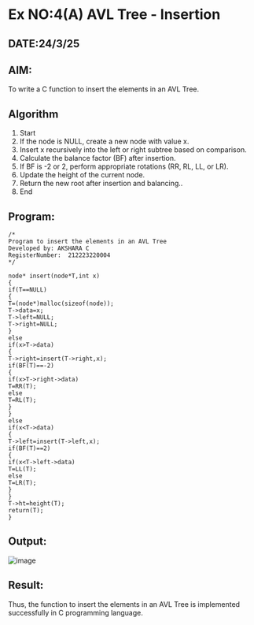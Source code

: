 # Ex NO:4(A) AVL Tree - Insertion
## DATE:24/3/25
## AIM:
To write a C function to insert the elements in an AVL Tree.

## Algorithm
1. Start
2. If the node is NULL, create a new node with value x.
3. Insert x recursively into the left or right subtree based on comparison.
4. Calculate the balance factor (BF) after insertion.
5. If BF is -2 or 2, perform appropriate rotations (RR, RL, LL, or LR).
6. Update the height of the current node.
7. Return the new root after insertion and balancing..
8. End  

## Program:
```
/*
Program to insert the elements in an AVL Tree
Developed by: AKSHARA C
RegisterNumber:  212223220004
*/
```
```
node* insert(node*T,int x)
{
if(T==NULL)
{
T=(node*)malloc(sizeof(node)); 
T->data=x;
T->left=NULL; 
T->right=NULL;
}
else
if(x>T->data)
{
T->right=insert(T->right,x); 
if(BF(T)==-2)
{
if(x>T->right->data) 
T=RR(T);
else
T=RL(T);
}
}
else
if(x<T->data)
{
T->left=insert(T->left,x); 
if(BF(T)==2)
{
if(x<T->left->data) 
T=LL(T);
else
T=LR(T);
}
}
T->ht=height(T); 
return(T);
}
```

## Output:
![image](https://github.com/user-attachments/assets/b43a64e1-1b58-4ee0-a0c4-3319e5cfaf58)

## Result:
Thus, the function to insert the elements in an AVL Tree is implemented successfully in C programming language.
